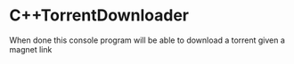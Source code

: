 # C++TorrentDownloader
When done this console program will be able to download a torrent given a magnet link
